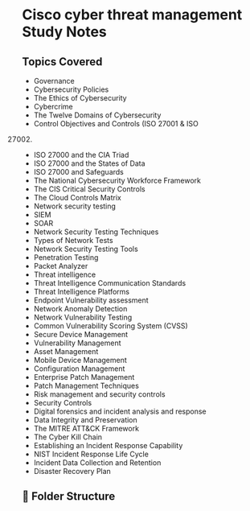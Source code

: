 # Cisco cyber threat management Study Notes



## Topics Covered
- Governance 
- Cybersecurity Policies
- The Ethics of Cybersecurity 
- Cybercrime 
- The Twelve Domains of Cybersecurity 
- Control Objectives and Controls (ISO 27001 & ISO 
27002) 
- ISO 27000 and the CIA Triad
- ISO 27000 and the States of Data 
- ISO 27000 and Safeguards 
- The National Cybersecurity Workforce Framework 
- The CIS Critical Security Controls 
- The Cloud Controls Matrix 
- Network security testing 
- SIEM 
- SOAR 
- Network Security Testing Techniques 
- Types of Network Tests 
- Network Security Testing Tools 
- Penetration Testing 
- Packet Analyzer 
- Threat intelligence
- Threat Intelligence Communication Standards 
- Threat Intelligence Platforms 
- Endpoint Vulnerability assessment 
- Network Anomaly Detection 
- Network Vulnerability Testing 
- Common Vulnerability Scoring System (CVSS)
- Secure Device Management 
- Vulnerability Management 
- Asset Management
- Mobile Device Management 
- Configuration Management 
- Enterprise Patch Management 
- Patch Management Techniques
- Risk management and security controls 
- Security Controls 
- Digital forensics and incident analysis and response   
- Data Integrity and Preservation 
- The MITRE ATT&CK Framework
- The Cyber Kill Chain 
- Establishing an Incident Response Capability 
- NIST Incident Response Life Cycle 
- Incident Data Collection and Retention
- Disaster Recovery Plan
        
 

















## 📁 Folder Structure
